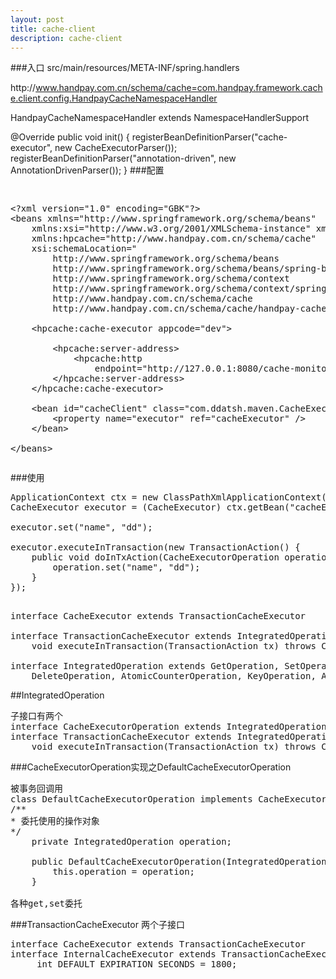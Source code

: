 ```yaml
---
layout: post
title: cache-client
description: cache-client
---
```

###入口
src/main/resources/META-INF/spring.handlers

http\://www.handpay.com.cn/schema/cache=com.handpay.framework.cache.client.config.HandpayCacheNamespaceHandler

HandpayCacheNamespaceHandler extends NamespaceHandlerSupport


@Override
public void init() {
	registerBeanDefinitionParser("cache-executor", new CacheExecutorParser());
	registerBeanDefinitionParser("annotation-driven", new AnnotationDrivenParser());
}
###配置
<pre class="prettyprint"><xmp>
<?xml version="1.0" encoding="GBK"?>
<beans xmlns="http://www.springframework.org/schema/beans"
	xmlns:xsi="http://www.w3.org/2001/XMLSchema-instance" xmlns:context="http://www.springframework.org/schema/context"
	xmlns:hpcache="http://www.handpay.com.cn/schema/cache"
	xsi:schemaLocation="
        http://www.springframework.org/schema/beans
        http://www.springframework.org/schema/beans/spring-beans.xsd  
        http://www.springframework.org/schema/context
        http://www.springframework.org/schema/context/spring-context.xsd
        http://www.handpay.com.cn/schema/cache
        http://www.handpay.com.cn/schema/cache/handpay-cache.xsd">

	<hpcache:cache-executor appcode="dev">

		<hpcache:server-address>
			<hpcache:http
				endpoint="http://127.0.0.1:8080/cache-monitor/ws/cache-server.htm" />
		</hpcache:server-address>
	</hpcache:cache-executor>

	<bean id="cacheClient" class="com.ddatsh.maven.CacheExecutorExample">
		<property name="executor" ref="cacheExecutor" />
	</bean>

</beans></xmp></pre>

###使用
<pre class="prettyprint">
ApplicationContext ctx = new ClassPathXmlApplicationContext("application-cache.xml");
CacheExecutor executor = (CacheExecutor) ctx.getBean("cacheExecutor");

executor.set("name", "dd");

executor.executeInTransaction(new TransactionAction() {
	public void doInTxAction(CacheExecutorOperation operation) throws CacheClientException {
		operation.set("name", "dd");
	}
});

</pre>

<pre class="prettyprint">
interface CacheExecutor extends TransactionCacheExecutor

interface TransactionCacheExecutor extends IntegratedOperation
	void executeInTransaction(TransactionAction tx) throws CacheClientException;

interface IntegratedOperation extends GetOperation, SetOperation,
    DeleteOperation, AtomicCounterOperation, KeyOperation, AppendableOperation 
</pre>

##IntegratedOperation
<pre class="prettyprint">
子接口有两个
interface CacheExecutorOperation extends IntegratedOperation
interface TransactionCacheExecutor extends IntegratedOperation
	void executeInTransaction(TransactionAction tx) throws CacheClientException
</pre>

###CacheExecutorOperation实现之DefaultCacheExecutorOperation
<pre class="prettyprint">
被事务回调用
class DefaultCacheExecutorOperation implements CacheExecutorOperation
/**
* 委托使用的操作对象
*/
    private IntegratedOperation operation;

    public DefaultCacheExecutorOperation(IntegratedOperation operation) {
        this.operation = operation;
    }

各种get,set委托
</pre>

###TransactionCacheExecutor 两个子接口
<pre class="prettyprint">
interface CacheExecutor extends TransactionCacheExecutor
interface InternalCacheExecutor extends TransactionCacheExecutor
	 int DEFAULT_EXPIRATION_SECONDS = 1800;
</pre>